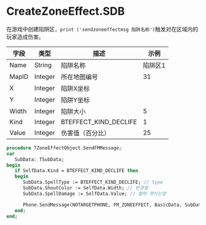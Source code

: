 # CreateZoneEffect.SDB

在游戏中创建陷阱区，`print ('sendzoneeffectmsg 陷阱名称')`触发对在区域内的玩家造成伤害。

字段 | 类型 | 描述 | 示例
-|-|-|-
Name|String|陷阱名称|陷阱区1
MapID|Integer|所在地图编号|31
X|Integer|陷阱X坐标|
Y|Integer|陷阱Y坐标|
Width|Integer|陷阱大小|5
Kind|Integer|BTEFFECT_KIND_DECLIFE|1
Value|Integer|伤害值（百分比）|25

```pascal
procedure TZoneEffectObject.SendFMMessage;
var
   SubData: TSubData;
begin
   if SelfData.Kind = BTEFFECT_KIND_DECLIFE then
   begin
      SubData.SpellType := BTEFFECT_KIND_DECLIFE; // type
      SubData.ShoutColor := SelfData.Width; // 반경셀
      SubData.SpellDamage := SelfData.Value; // 활력 깎이는양

      Phone.SendMessage(NOTARGETPHONE, FM_ZONEEFFECT, BasicData, SubData);
   end;
end;
```